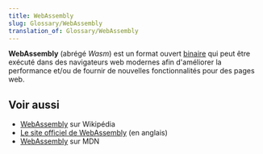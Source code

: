 ```yaml
---
title: WebAssembly
slug: Glossary/WebAssembly
translation_of: Glossary/WebAssembly
---
```


**WebAssembly** (abrégé _Wasm_) est un format ouvert [binaire](/fr/docs/Glossary/Binary) qui peut être exécuté dans des navigateurs web modernes afin d'améliorer la performance et/ou de fournir de nouvelles fonctionnalités pour des pages web.

## Voir aussi

- [WebAssembly](https://fr.wikipedia.org/wiki/WebAssembly) sur Wikipédia
- [Le site officiel de WebAssembly](https://webassembly.org/) (en anglais)
- [WebAssembly](/fr/docs/WebAssembly) sur MDN
